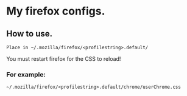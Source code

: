# My firefox configs.

## How to use.
`Place in ~/.mozilla/firefox/<profilestring>.default/`
  
You must restart firefox for the CSS to reload!

### For example: 
`~/.mozilla/firefox/<profilestring>.default/chrome/userChrome.css`
